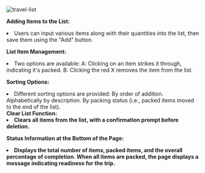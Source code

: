 
![travel-list](https://github.com/MartonMolditz/travel-list/assets/125396702/dc4fa646-e3d3-4569-9404-3cc496a8701d)

 <b>Adding Items to the List:</b>

<li>Users can input various items along with their quantities into the list, then save them using the "Add" button.</li>

<b>List Item Management:</b>

<li>Two options are available:
A: Clicking on an item strikes it through, indicating it's packed.
B: Clicking the red X removes the item from the list.
</li>

<b>Sorting Options:</b>

<li>Different sorting options are provided:
By order of addition.
Alphabetically by description.
By packing status (i.e., packed items moved to the end of the list).</li>
<b>Clear List Function:<b>

<li>Clears all items from the list, with a confirmation prompt before deletion.</li>

<b>Status Information at the Bottom of the Page:</b>

<li>Displays the total number of items, packed items, and the overall percentage of completion. When all items are packed, the page displays a message indicating readiness for the trip.</li>
